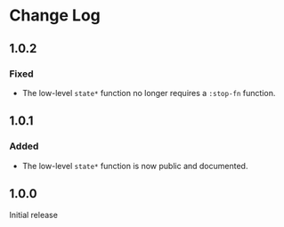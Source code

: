# Change Log

## 1.0.2

### Fixed

- The low-level `state*` function no longer requires a `:stop-fn` function.


## 1.0.1

### Added

- The low-level `state*` function is now public and documented.


## 1.0.0

Initial release
